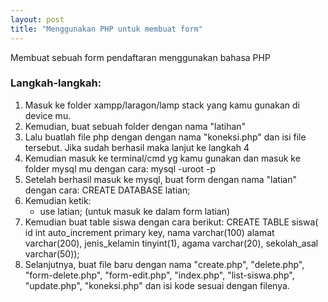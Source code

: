 ```yaml
---
layout: post
title: "Menggunakan PHP untuk membuat form"
---
```


Membuat sebuah form pendaftaran menggunakan bahasa PHP

<!--more-->

### Langkah-langkah:
1. Masuk ke folder xampp/laragon/lamp stack yang kamu gunakan di device mu.
2. Kemudian, buat sebuah folder dengan nama "latihan"
3. Lalu buatlah file php dengan dengan nama "koneksi.php" dan isi file tersebut. Jika sudah    berhasil maka lanjut ke langkah 4
4. Kemudian masuk ke terminal/cmd yg kamu gunakan dan masuk ke folder mysql mu dengan cara:
    mysql -uroot -p
5. Setelah berhasil masuk ke mysql, buat form dengan nama "latian" dengan cara:
    CREATE DATABASE latian;
6. Kemudian ketik:
    - use latian; (untuk masuk ke dalam form latian)
7. Kemudian buat table siswa dengan cara berikut:
    CREATE TABLE siswa(
    id int auto_increment primary key,
    nama varchar(100)
    alamat varchar(200),
    jenis_kelamin tinyint(1),
    agama varchar(20),
    sekolah_asal varchar(50));
8. Selanjutnya, buat file baru dengan nama "create.php", "delete.php", "form-delete.php", "form-edit.php", "index.php", "list-siswa.php", "update.php", "koneksi.php" dan isi kode sesuai dengan filenya.
